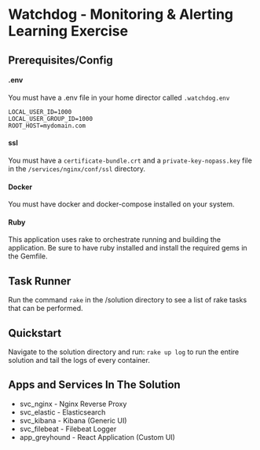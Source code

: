 # Watchdog - Monitoring & Alerting Learning Exercise

## Prerequisites/Config
#### .env
You must have a .env file in your home director called `.watchdog.env`
```
LOCAL_USER_ID=1000
LOCAL_USER_GROUP_ID=1000
ROOT_HOST=mydomain.com
```

#### ssl
You must have a `certificate-bundle.crt` and a `private-key-nopass.key` file in the `/services/nginx/conf/ssl` directory.

#### Docker
You must have docker and docker-compose installed on your system.

#### Ruby
This application uses rake to orchestrate running and building the application. Be sure to have ruby installed and install the required gems in the Gemfile.



## Task Runner
Run the command `rake` in the /solution directory to see a list of rake tasks that can be performed.



## Quickstart
Navigate to the solution directory and run: `rake up log` to run the entire solution and tail the logs of every container.

## Apps and Services In The Solution

- svc_nginx - Nginx Reverse Proxy
- svc_elastic - Elasticsearch
- svc_kibana - Kibana (Generic UI)
- svc_filebeat - Filebeat Logger
- app_greyhound - React Application (Custom UI)

